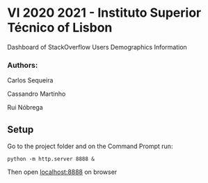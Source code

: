 # VI 2020 2021 - Instituto Superior Técnico of Lisbon
Dashboard of StackOverflow Users Demographics Information

### Authors: 
Carlos Sequeira

Cassandro Martinho

Rui Nóbrega


## Setup
Go to the project folder and on the Command Prompt run:
```
python -m http.server 8888 &
```

Then open [localhost:8888](http://localhost:8888/) on browser
